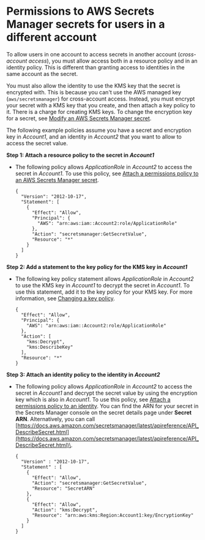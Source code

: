 # Permissions to AWS Secrets Manager secrets for users in a different account<a name="auth-and-access_examples_cross"></a>

To allow users in one account to access secrets in another account \(*cross\-account access*\), you must allow access both in a resource policy and in an identity policy\. This is different than granting access to identities in the same account as the secret\.

You must also allow the identity to use the KMS key that the secret is encrypted with\. This is because you can't use the AWS managed key \(`aws/secretsmanager`\) for cross\-account access\. Instead, you must encrypt your secret with a KMS key that you create, and then attach a key policy to it\. There is a charge for creating KMS keys\. To change the encryption key for a secret, see [Modify an AWS Secrets Manager secret](manage_update-secret.md)\.

The following example policies assume you have a secret and encryption key in *Account1*, and an identity in *Account2* that you want to allow to access the secret value\.

**Step 1: Attach a resource policy to the secret in *Account1***
+ The following policy allows *ApplicationRole* in *Account2* to access the secret in *Account1*\. To use this policy, see [Attach a permissions policy to an AWS Secrets Manager secret](auth-and-access_resource-policies.md)\.

  ```
  {
    "Version": "2012-10-17",
    "Statement": [
      {
        "Effect": "Allow",
        "Principal": {
          "AWS": "arn:aws:iam::Account2:role/ApplicationRole"
        },
        "Action": "secretsmanager:GetSecretValue",
        "Resource": "*"
      }
    ]
  }
  ```

**Step 2: Add a statement to the key policy for the KMS key in *Account1***
+ The following key policy statement allows *ApplicationRole* in *Account2* to use the KMS key in *Account1* to decrypt the secret in *Account1*\. To use this statement, add it to the key policy for your KMS key\. For more information, see [Changing a key policy](https://docs.aws.amazon.com/kms/latest/developerguide/key-policy-modifying.html)\.

  ```
  {
    "Effect": "Allow",
    "Principal": {
      "AWS": "arn:aws:iam::Account2:role/ApplicationRole"
    },
    "Action": [
      "kms:Decrypt",
      "kms:DescribeKey"
    ],
    "Resource": "*"
  }
  ```

**Step 3: Attach an identity policy to the identity in *Account2***
+ The following policy allows *ApplicationRole* in *Account2* to access the secret in *Account1* and decrypt the secret value by using the encryption key which is also in *Account1*\. To use this policy, see [Attach a permissions policy to an identity](auth-and-access_iam-policies.md)\. You can find the ARN for your secret in the Secrets Manager console on the secret details page under **Secret ARN**\. Alternatively, you can call [https://docs.aws.amazon.com/secretsmanager/latest/apireference/API_DescribeSecret.html](https://docs.aws.amazon.com/secretsmanager/latest/apireference/API_DescribeSecret.html)\.

  ```
  {
    "Version" : "2012-10-17",
    "Statement" : [
      {
        "Effect": "Allow",
        "Action": "secretsmanager:GetSecretValue",
        "Resource": "SecretARN"
      },
      {
        "Effect": "Allow",
        "Action": "kms:Decrypt",
        "Resource": "arn:aws:kms:Region:Account1:key/EncryptionKey"
      }
    ]
  }
  ```